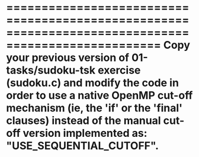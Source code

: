 ====================================================================================================
Copy your previous version of 01-tasks/sudoku-tsk exercise (sudoku.c) and modify the code in order 
to use a native OpenMP cut-off mechanism (ie, the 'if' or the 'final' clauses) instead of the
manual cut-off version implemented as: "USE_SEQUENTIAL_CUTOFF".
====================================================================================================
